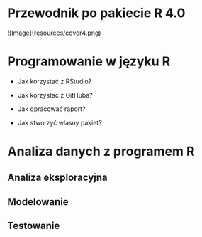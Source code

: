 Przewodnik po pakiecie R 4.0
============================

<div style="width:300px; height=400px">
![Image](resources/cover4.png)
</div>

# Programowanie w języku R

* Jak korzystać z RStudio?

* Jak korzystać z GitHuba?

* Jak opracować raport?

* Jak stworzyć własny pakiet?


# Analiza danych z programem R

## Analiza eksploracyjna 

## Modelowanie

## Testowanie

